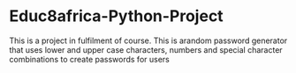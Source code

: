 # Educ8africa-Python-Project
This is a project in fulfilment of course.
This is arandom password generator that uses lower and upper case characters, numbers and special character combinations to create passwords for users
